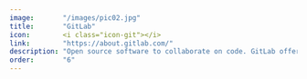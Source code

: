 ```yaml
---
image:       "/images/pic02.jpg"
title:       "GitLab"
icon:        <i class="icon-git"></i>
link:        "https://about.gitlab.com/"
description: "Open source software to collaborate on code. GitLab offers git repository and more."
order:       "6"
---
```



